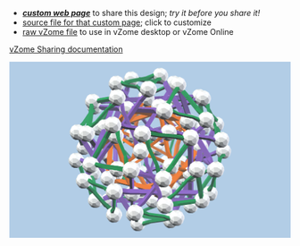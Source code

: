 
 - [***custom web page***][post] to share this design; *try it before you share it!*
 - [source file for that custom page][source]; click to customize
 - [raw vZome file][raw] to use in vZome desktop or vZome Online

[vZome Sharing documentation](https://vzome.github.io/vzome/sharing.html#how-it-works)

![Image](<green-purple-tangle.png>)


[post]: <https://vorth.github.io/vzome-sharing/2022/02/28/green-purple-tangle-22-56-23.html>
[source]: <https://github.com/vorth/vzome-sharing/edit/main/_posts/2022-02-28-green-purple-tangle-22-56-23.md>
[raw]: <https://raw.githubusercontent.com/vorth/vzome-sharing/main/2022/02/28/22-56-23-green-purple-tangle/green-purple-tangle.vZome>